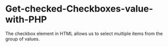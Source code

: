 # Get-checked-Checkboxes-value-with-PHP
The checkbox element in HTML allows us to select multiple items from the group of values.
